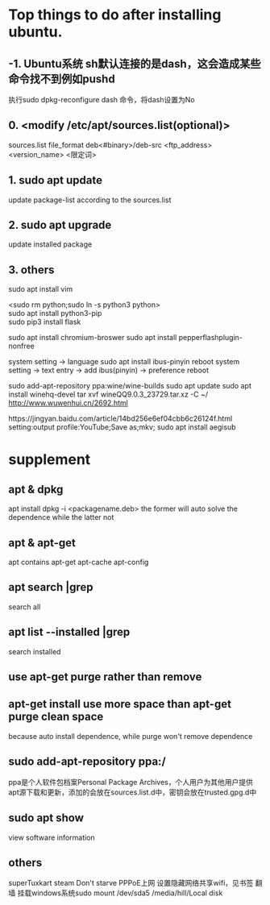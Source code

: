 # Top things to do after installing ubuntu.

## -1. Ubuntu系统 sh默认连接的是dash，这会造成某些命令找不到例如pushd
执行sudo dpkg-reconfigure dash 命令，将dash设置为No

## 0. <modify /etc/apt/sources.list(optional)>

sources.list file_format
deb<#binary>/deb-src <ftp_address> <version_name> <限定词>

## 1. sudo apt update

update package-list according to the sources.list

## 2. sudo apt upgrade

update installed package

## 3. others

sudo apt install vim<or vim-gnome>

<sudo rm python;sudo ln -s python3 python>  
sudo apt install python3-pip  
sudo pip3 install flask  

sudo apt install chromium-broswer
<install extension vimium for chromium>
sudo apt install pepperflashplugin-nonfree

system setting -> language
sudo apt install ibus-pinyin
reboot
system setting -> text entry -> add ibus(pinyin) -> preference
reboot

sudo add-apt-repository ppa:wine/wine-builds
sudo apt update
sudo apt install winehq-devel
tar xvf wineQQ9.0.3_23729.tar.xz -C ~/
<chinease messy code>http://www.wuwenhui.cn/2692.html

<software>
<simplescreenrecorder>https://jingyan.baidu.com/article/14bd256e6ef04cbb6c26124f.html
setting:output profile:YouTube;Save as;mkv;
sudo apt install aegisub

# supplement

## apt & dpkg

apt install <packagename>
dpkg -i <packagename.deb>
the former will auto solve the dependence while the latter not

## apt & apt-get

apt contains apt-get apt-cache apt-config

## apt search <packagename> |grep <packagename>

search all

## apt list --installed |grep <packagename>

search installed

## use apt-get purge rather than remove

## apt-get install use more space than apt-get purge clean space

because auto install dependence, while purge won't remove dependence

## sudo add-apt-repository ppa:<user>/<ppa-name>

ppa是个人软件包档案Personal Package Archives，个人用户为其他用户提供apt源下载和更新，添加的会放在sources.list.d中，密钥会放在trusted.gpg.d中

## sudo apt show

view software information


## others

superTuxkart
steam Don't starve
PPPoE上网 设置隐藏网络共享wifi，见书签
翻墙
挂载windows系统sudo mount /dev/sda5 /media/hill/Local disk
